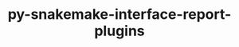 ---
title: "py-snakemake-interface-report-plugins"
layout: cache
categories: [package, develop]
meta: {"versions": ["1.0.0"], "compilers": ["gcc@=7.3.1"], "oss": ["amzn2"], "platforms": ["linux"], "targets": ["aarch64", "neoverse_n1", "x86_64_v3"], "stacks": ["aws-isc", "aws-isc-aarch64", "root"], "num_specs": 15, "num_specs_by_stack": {"root": 15, "aws-isc-aarch64": 10, "aws-isc": 5}}
spec_details: [{"hash": "d5ayddt3oubrjyy5ahv67x56w3n4tla2", "compiler": "gcc@=7.3.1", "versions": ["1.0.0"], "os": "amzn2", "platform": "linux", "target": "aarch64", "variants": ["build_system=python_pip"], "stacks": ["root", "aws-isc-aarch64"], "size": "-", "tarball": "https://binaries.spack.io/develop/build_cache/linux-amzn2-aarch64/gcc-7.3.1/py-snakemake-interface-report-plugins-1.0.0/linux-amzn2-aarch64-gcc-7.3.1-py-snakemake-interface-report-plugins-1.0.0-d5ayddt3oubrjyy5ahv67x56w3n4tla2.spack"}, {"hash": "dz7np3nf4i22tpvznz6u7nvjmy5jtwjq", "compiler": "gcc@=7.3.1", "versions": ["1.0.0"], "os": "amzn2", "platform": "linux", "target": "aarch64", "variants": ["build_system=python_pip"], "stacks": ["root", "aws-isc-aarch64"], "size": "-", "tarball": "https://binaries.spack.io/develop/build_cache/linux-amzn2-aarch64/gcc-7.3.1/py-snakemake-interface-report-plugins-1.0.0/linux-amzn2-aarch64-gcc-7.3.1-py-snakemake-interface-report-plugins-1.0.0-dz7np3nf4i22tpvznz6u7nvjmy5jtwjq.spack"}, {"hash": "fhttpzzy2q2ekcng7ddz77mupb2wbn4y", "compiler": "gcc@=7.3.1", "versions": ["1.0.0"], "os": "amzn2", "platform": "linux", "target": "aarch64", "variants": ["build_system=python_pip"], "stacks": ["root", "aws-isc-aarch64"], "size": "-", "tarball": "https://binaries.spack.io/develop/build_cache/linux-amzn2-aarch64/gcc-7.3.1/py-snakemake-interface-report-plugins-1.0.0/linux-amzn2-aarch64-gcc-7.3.1-py-snakemake-interface-report-plugins-1.0.0-fhttpzzy2q2ekcng7ddz77mupb2wbn4y.spack"}, {"hash": "sfol5ji6nziipnjcsglwj2lhk6xoq3ka", "compiler": "gcc@=7.3.1", "versions": ["1.0.0"], "os": "amzn2", "platform": "linux", "target": "aarch64", "variants": ["build_system=python_pip"], "stacks": ["root", "aws-isc-aarch64"], "size": "-", "tarball": "https://binaries.spack.io/develop/build_cache/linux-amzn2-aarch64/gcc-7.3.1/py-snakemake-interface-report-plugins-1.0.0/linux-amzn2-aarch64-gcc-7.3.1-py-snakemake-interface-report-plugins-1.0.0-sfol5ji6nziipnjcsglwj2lhk6xoq3ka.spack"}, {"hash": "v4qktp2jccvxmxlzs7xt3n73gm5ro6af", "compiler": "gcc@=7.3.1", "versions": ["1.0.0"], "os": "amzn2", "platform": "linux", "target": "aarch64", "variants": ["build_system=python_pip"], "stacks": ["root", "aws-isc-aarch64"], "size": "-", "tarball": "https://binaries.spack.io/develop/build_cache/linux-amzn2-aarch64/gcc-7.3.1/py-snakemake-interface-report-plugins-1.0.0/linux-amzn2-aarch64-gcc-7.3.1-py-snakemake-interface-report-plugins-1.0.0-v4qktp2jccvxmxlzs7xt3n73gm5ro6af.spack"}, {"hash": "6wfxpau4xjzhys6teryo55msu36acuca", "compiler": "gcc@=7.3.1", "versions": ["1.0.0"], "os": "amzn2", "platform": "linux", "target": "neoverse_n1", "variants": ["build_system=python_pip"], "stacks": ["root", "aws-isc-aarch64"], "size": "-", "tarball": "https://binaries.spack.io/develop/build_cache/linux-amzn2-neoverse_n1/gcc-7.3.1/py-snakemake-interface-report-plugins-1.0.0/linux-amzn2-neoverse_n1-gcc-7.3.1-py-snakemake-interface-report-plugins-1.0.0-6wfxpau4xjzhys6teryo55msu36acuca.spack"}, {"hash": "frb4k2ofjililwezzth2vv55ets3ef5r", "compiler": "gcc@=7.3.1", "versions": ["1.0.0"], "os": "amzn2", "platform": "linux", "target": "neoverse_n1", "variants": ["build_system=python_pip"], "stacks": ["root", "aws-isc-aarch64"], "size": "-", "tarball": "https://binaries.spack.io/develop/build_cache/linux-amzn2-neoverse_n1/gcc-7.3.1/py-snakemake-interface-report-plugins-1.0.0/linux-amzn2-neoverse_n1-gcc-7.3.1-py-snakemake-interface-report-plugins-1.0.0-frb4k2ofjililwezzth2vv55ets3ef5r.spack"}, {"hash": "ixdmksgz2phh2tfat2hgfx4ocoqfrc2d", "compiler": "gcc@=7.3.1", "versions": ["1.0.0"], "os": "amzn2", "platform": "linux", "target": "neoverse_n1", "variants": ["build_system=python_pip"], "stacks": ["root", "aws-isc-aarch64"], "size": "-", "tarball": "https://binaries.spack.io/develop/build_cache/linux-amzn2-neoverse_n1/gcc-7.3.1/py-snakemake-interface-report-plugins-1.0.0/linux-amzn2-neoverse_n1-gcc-7.3.1-py-snakemake-interface-report-plugins-1.0.0-ixdmksgz2phh2tfat2hgfx4ocoqfrc2d.spack"}, {"hash": "op6yqwmnrxfqgqqfurl4vf4n77nby4w2", "compiler": "gcc@=7.3.1", "versions": ["1.0.0"], "os": "amzn2", "platform": "linux", "target": "neoverse_n1", "variants": ["build_system=python_pip"], "stacks": ["root", "aws-isc-aarch64"], "size": "-", "tarball": "https://binaries.spack.io/develop/build_cache/linux-amzn2-neoverse_n1/gcc-7.3.1/py-snakemake-interface-report-plugins-1.0.0/linux-amzn2-neoverse_n1-gcc-7.3.1-py-snakemake-interface-report-plugins-1.0.0-op6yqwmnrxfqgqqfurl4vf4n77nby4w2.spack"}, {"hash": "uyrnrxr54gkkb2hyg4kq22qfhh7gdx44", "compiler": "gcc@=7.3.1", "versions": ["1.0.0"], "os": "amzn2", "platform": "linux", "target": "neoverse_n1", "variants": ["build_system=python_pip"], "stacks": ["root", "aws-isc-aarch64"], "size": "-", "tarball": "https://binaries.spack.io/develop/build_cache/linux-amzn2-neoverse_n1/gcc-7.3.1/py-snakemake-interface-report-plugins-1.0.0/linux-amzn2-neoverse_n1-gcc-7.3.1-py-snakemake-interface-report-plugins-1.0.0-uyrnrxr54gkkb2hyg4kq22qfhh7gdx44.spack"}, {"hash": "buxm5qpr6g7blhphjrw3tdfzcf4w47ha", "compiler": "gcc@=7.3.1", "versions": ["1.0.0"], "os": "amzn2", "platform": "linux", "target": "x86_64_v3", "variants": ["build_system=python_pip"], "stacks": ["root", "aws-isc"], "size": "-", "tarball": "https://binaries.spack.io/develop/build_cache/linux-amzn2-x86_64_v3/gcc-7.3.1/py-snakemake-interface-report-plugins-1.0.0/linux-amzn2-x86_64_v3-gcc-7.3.1-py-snakemake-interface-report-plugins-1.0.0-buxm5qpr6g7blhphjrw3tdfzcf4w47ha.spack"}, {"hash": "nifnb6adse4j3x7tfwkwon62wwyc5apo", "compiler": "gcc@=7.3.1", "versions": ["1.0.0"], "os": "amzn2", "platform": "linux", "target": "x86_64_v3", "variants": ["build_system=python_pip"], "stacks": ["root", "aws-isc"], "size": "-", "tarball": "https://binaries.spack.io/develop/build_cache/linux-amzn2-x86_64_v3/gcc-7.3.1/py-snakemake-interface-report-plugins-1.0.0/linux-amzn2-x86_64_v3-gcc-7.3.1-py-snakemake-interface-report-plugins-1.0.0-nifnb6adse4j3x7tfwkwon62wwyc5apo.spack"}, {"hash": "rsohefuowlc2ijpqh2ucjboz4wqlzsph", "compiler": "gcc@=7.3.1", "versions": ["1.0.0"], "os": "amzn2", "platform": "linux", "target": "x86_64_v3", "variants": ["build_system=python_pip"], "stacks": ["root", "aws-isc"], "size": "-", "tarball": "https://binaries.spack.io/develop/build_cache/linux-amzn2-x86_64_v3/gcc-7.3.1/py-snakemake-interface-report-plugins-1.0.0/linux-amzn2-x86_64_v3-gcc-7.3.1-py-snakemake-interface-report-plugins-1.0.0-rsohefuowlc2ijpqh2ucjboz4wqlzsph.spack"}, {"hash": "ryr2xwjcrlg6ruw2lagpqbbw2yifbv4a", "compiler": "gcc@=7.3.1", "versions": ["1.0.0"], "os": "amzn2", "platform": "linux", "target": "x86_64_v3", "variants": ["build_system=python_pip"], "stacks": ["root", "aws-isc"], "size": "-", "tarball": "https://binaries.spack.io/develop/build_cache/linux-amzn2-x86_64_v3/gcc-7.3.1/py-snakemake-interface-report-plugins-1.0.0/linux-amzn2-x86_64_v3-gcc-7.3.1-py-snakemake-interface-report-plugins-1.0.0-ryr2xwjcrlg6ruw2lagpqbbw2yifbv4a.spack"}, {"hash": "xbt7ct6vfyoncjzq42mbd5cjex5vvidy", "compiler": "gcc@=7.3.1", "versions": ["1.0.0"], "os": "amzn2", "platform": "linux", "target": "x86_64_v3", "variants": ["build_system=python_pip"], "stacks": ["root", "aws-isc"], "size": "-", "tarball": "https://binaries.spack.io/develop/build_cache/linux-amzn2-x86_64_v3/gcc-7.3.1/py-snakemake-interface-report-plugins-1.0.0/linux-amzn2-x86_64_v3-gcc-7.3.1-py-snakemake-interface-report-plugins-1.0.0-xbt7ct6vfyoncjzq42mbd5cjex5vvidy.spack"}]
---